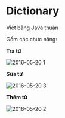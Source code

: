 
# Dictionary
Viết bằng Java thuần

Gồm các chưc năng: 

**Tra từ**

![2016-05-20 1](https://cloud.githubusercontent.com/assets/19589072/15584244/f648c1e6-23a3-11e6-96bf-73949cfec957.png)

**Sửa từ**

![2016-05-20 3](https://cloud.githubusercontent.com/assets/19589072/15584278/15ef2db4-23a4-11e6-83b8-2fe0f66ef682.png)

**Thêm từ**

![2016-05-20 2](https://cloud.githubusercontent.com/assets/19589072/15584288/206cb7c0-23a4-11e6-84e5-1c6971260f93.png)

